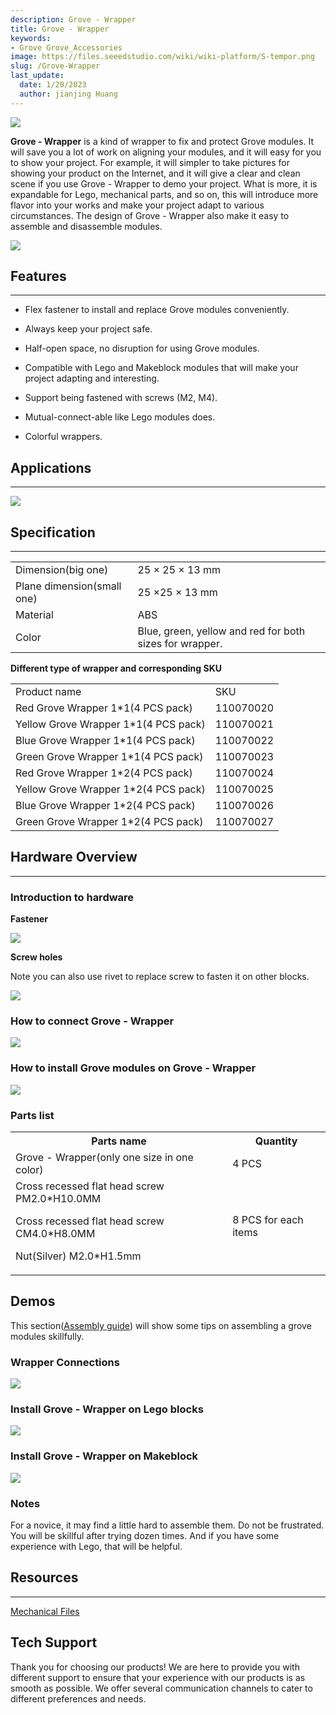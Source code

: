 ```yaml
---
description: Grove - Wrapper
title: Grove - Wrapper
keywords:
- Grove Grove_Accessories
image: https://files.seeedstudio.com/wiki/wiki-platform/S-tempor.png
slug: /Grove-Wrapper
last_update:
  date: 1/20/2023
  author: jianjing Huang
---
```



![](https://files.seeedstudio.com/wiki/Grove-Wrapper/img/Grove-Mouser_Encorder_product_view.jpg)

**Grove - Wrapper** is a kind of wrapper to fix and protect Grove modules. It will save you a lot of work on aligning your modules, and it will easy for you to show your project. For example, it will simpler to take pictures for showing your product on the Internet, and it will give a clear and clean scene if you use Grove - Wrapper to demo your project. What is more, it is expandable for Lego, mechanical parts, and so on, this will introduce more flavor into your works and make your project adapt to various circumstances. The design of Grove - Wrapper also make it easy to assemble and disassemble modules.

<!-- :::note

<<<<<<< HEAD
- Around 85% of all Grove modules is supported by Grove - Wrapper.
- Grove - Wrapper series have two size of wrappers, each gets four colors, and there are totally eight SKUs that are listed at Specifications section.
:::
=======
 - Around 85% of all Grove modules is supported by Grove - Wrapper.
 - Grove - Wrapper series have two size of wrappers, each gets four colors, and there are totally eight SKUs that are listed at [Specifications](/Grove-Wrapper#Parts_list) section.
 ::: 链接出错
 

>>>>>>> eca57a545a5ee9050a783a30c0e5a300753038d1
 -->
[![](https://files.seeedstudio.com/wiki/Seeed-WiKi/docs/images/300px-Get_One_Now_Banner-ragular.png)](https://www.seeedstudio.com/s/Grove%20-%20Wrapper.html)

## Features

---

- Flex fastener to install and replace Grove modules conveniently.

- Always keep your project safe.

- Half-open space, no disruption for using Grove modules.

- Compatible with Lego and Makeblock modules that will make your project adapting and interesting.

- Support being fastened with screws (M2, M4).

- Mutual-connect-able like Lego modules does.

- Colorful wrappers.

## Applications

---
![](https://files.seeedstudio.com/wiki/Grove-Wrapper/img/Grove-Mouser_Encorder_application_view.jpg)

## Specification

---
<table>
<tr>
<td> Dimension(big one) </td>
<td> 25 × 25 × 13 mm
</td></tr>
<tr>
<td> Plane dimension(small one)  </td>
<td> 25 ×25 × 13 mm
</td></tr>
<tr>
<td> Material </td>
<td> ABS
</td></tr>
<tr>
<td> Color </td>
<td> Blue, green, yellow and red for both sizes for wrapper.
</td></tr></table>

**Different type of wrapper and corresponding SKU**

<table>
  <tbody><tr>
      <td> Product name </td>
      <td> SKU
      </td></tr>
    <tr>
      <td> Red Grove Wrapper 1*1(4 PCS pack)</td>
      <td> 110070020
      </td></tr>
    <tr>
      <td> Yellow Grove Wrapper 1*1(4 PCS pack)</td>
      <td> 110070021
      </td></tr>
    <tr>
      <td> Blue Grove Wrapper 1*1(4 PCS pack)</td>
      <td> 110070022
      </td></tr>
    <tr>
      <td> Green Grove Wrapper 1*1(4 PCS pack) </td>
      <td> 110070023
      </td></tr>
    <tr>
      <td> Red Grove Wrapper 1*2(4 PCS pack)</td>
      <td> 110070024
      </td></tr>
    <tr>
      <td> Yellow Grove Wrapper 1*2(4 PCS pack)</td>
      <td> 110070025
      </td></tr>
    <tr>
      <td> Blue Grove Wrapper 1*2(4 PCS pack)</td>
      <td> 110070026
      </td></tr>
    <tr>
      <td> Green Grove Wrapper 1*2(4 PCS pack) </td>
      <td> 110070027
      </td></tr></tbody></table>

## Hardware Overview

---

### Introduction to hardware

**Fastener**

![](https://files.seeedstudio.com/wiki/Grove-Wrapper/img/Grove-Wrapper_fastener_location.jpg)

**Screw holes**

Note you can also use rivet to replace screw to fasten it on other blocks.

![](https://files.seeedstudio.com/wiki/Grove-Wrapper/img/Grove-Wrapper_screw_hole_loacation.jpg)

### How to connect Grove - Wrapper

![](https://files.seeedstudio.com/wiki/Grove-Wrapper/img/Grove-Wrapper_connection_manner.jpg)

### How to install Grove modules on Grove - Wrapper

![](https://files.seeedstudio.com/wiki/Grove-Wrapper/img/Grove-Wrapper_steps_to_install_Grove_modules_.jpg)

### **Parts list**

<table>
<tr>
<th>Parts name   </th>
<th> Quantity
</th></tr>
<tr>
<td>Grove - Wrapper(only one size in one color) </td>
<td> 4 PCS
</td></tr>
<tr>
<td>Cross recessed flat head screw PM2.0*H10.0MM

Cross recessed flat head screw CM4.0*H8.0MM

Nut(Silver) M2.0*H1.5mm

</td>
<td> 8 PCS for each items
</td></tr></table>

## Demos

This section([Assembly guide](https://files.seeedstudio.com/wiki/Grove-Wrapper/res/Assembly_guide.pdf)) will show some tips on assembling a grove modules skillfully.

### Wrapper Connections

![](https://files.seeedstudio.com/wiki/Grove-Wrapper/img/Grove-Wrapper_connect_each_other.jpg)

### Install Grove - Wrapper on Lego blocks

![](https://files.seeedstudio.com/wiki/Grove-Wrapper/img/Grove-Wrapper_installed_on_Lego.jpg)

### Install Grove - Wrapper on Makeblock

![](https://files.seeedstudio.com/wiki/Grove-Wrapper/img/Grove-Wrapper_installed_on_Makeblock.jpg)

### Notes

For a novice, it may find a little hard to assemble them. Do not be frustrated. You will be skillful after trying dozen times. And if you have some experience with Lego, that will be helpful.

## Resources

---
[Mechanical Files](https://files.seeedstudio.com/wiki/Grove-Wrapper/res/Mechanical_Diagram.zip)

## Tech Support

Thank you for choosing our products! We are here to provide you with different support to ensure that your experience with our products is as smooth as possible. We offer several communication channels to cater to different preferences and needs.

<div class="button_tech_support_container">
<a href="https://forum.seeedstudio.com/" class="button_forum"></a> 
<a href="https://www.seeedstudio.com/contacts" class="button_email"></a>
</div>

<div class="button_tech_support_container">
<a href="https://discord.gg/eWkprNDMU7" class="button_discord"></a> 
<a href="https://github.com/Seeed-Studio/wiki-documents/discussions/69" class="button_discussion"></a>
</div>
